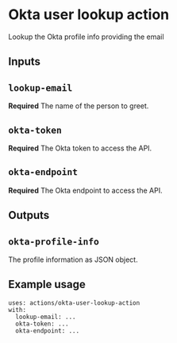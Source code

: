 # Okta user lookup action

Lookup the Okta profile info providing the email

## Inputs

## `lookup-email`

**Required** The name of the person to greet.

## `okta-token`

**Required** The Okta token to access the API.

## `okta-endpoint`

**Required** The Okta endpoint to access the API.

## Outputs

## `okta-profile-info`

The profile information as JSON object.

## Example usage

```
uses: actions/okta-user-lookup-action
with:
  lookup-email: ...
  okta-token: ...
  okta-endpoint: ...
```
